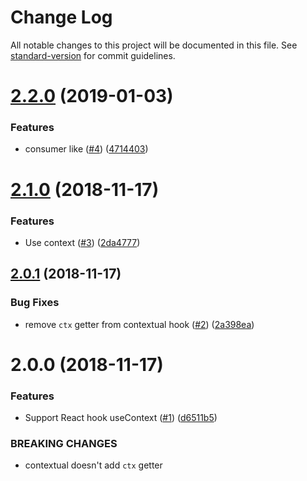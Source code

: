 # Change Log

All notable changes to this project will be documented in this file. See [standard-version](https://github.com/conventional-changelog/standard-version) for commit guidelines.

<a name="2.2.0"></a>
# [2.2.0](https://github.com/kobiburnley/contextual-component/compare/v2.1.0...v2.2.0) (2019-01-03)


### Features

* consumer like ([#4](https://github.com/kobiburnley/contextual-component/issues/4)) ([4714403](https://github.com/kobiburnley/contextual-component/commit/4714403))



<a name="2.1.0"></a>
# [2.1.0](https://github.com/kobiburnley/contextual-component/compare/v2.0.1...v2.1.0) (2018-11-17)


### Features

* Use context ([#3](https://github.com/kobiburnley/contextual-component/issues/3)) ([2da4777](https://github.com/kobiburnley/contextual-component/commit/2da4777))



<a name="2.0.1"></a>
## [2.0.1](https://github.com/kobiburnley/contextual-component/compare/v2.0.0...v2.0.1) (2018-11-17)


### Bug Fixes

* remove `ctx` getter from contextual hook ([#2](https://github.com/kobiburnley/contextual-component/issues/2)) ([2a398ea](https://github.com/kobiburnley/contextual-component/commit/2a398ea))



<a name="2.0.0"></a>
# 2.0.0 (2018-11-17)


### Features

* Support React hook useContext ([#1](https://github.com/kobiburnley/contextual-component/issues/1)) ([d6511b5](https://github.com/kobiburnley/contextual-component/commit/d6511b5))


### BREAKING CHANGES

* contextual doesn't add `ctx` getter
